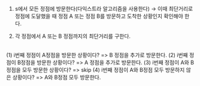 1) s에서 모든 정점에 방문한다(다익스트라 알고리즘을 사용한다)
  → 이때 최단거리로 정점에 도달했을 때 정점 A 또는 정점 B를 방문하고 도착한 상황인지 확인해야 한다.
  
2) 각 정점에서 A 또는 B 정점까지의 최단거리를 구한다.
  <br>
  (1) i번째 정점이 A정점을 방문한 상황이다? => B 정점을 추가로 방문한다.
  (2) i번째 정점이 B정점을 방문한 상황이다? => A 정점을 추가로 방문한다.
  (3) i번째 정점이 A와 B정점을 모두 방문한 상황이다? => skip
  (4) i번째 정점이 A와 B정점 모두 방문하지 않은 상황이다? => A와 B정점 모두 방문한다.
